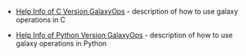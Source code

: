  

- [Help Info of C Version GalaxyOps](/src/admin/internals/galaxy-ops/c/index.md) - description of how to use galaxy operations in C

- [Help Info of Python Version GalaxyOps](/src/admin/internals/galaxy-ops/python/index.md) - description of how to use galaxy operations in Python
